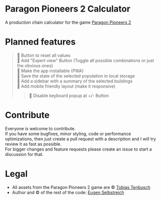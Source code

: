 # Paragon Pioneers 2 Calculator
A production chain calculator for the game [Paragon Pioneers 2](https://store.steampowered.com/app/2454420/Paragon_Pioneers_2/)

# Planned features
>:black_square_button: Button to reset all values  
>:black_square_button: Add "Expert view" Button (Toggle all possible combinations or just the obvious ones)  
>:black_square_button: Make the app installable (PWA)  
>:black_square_button: Save the state of the selected population in local storage  
>:black_square_button: Add a sidebar with a summary of the selected buildings  
>:black_square_button: Add mobile friendly layout (make it responsive)  
>>:black_square_button: Disable keyboard popup at +/- Button

# Contribute
Everyone is welcome to contribute.  
If you have some bugfixes, minor styling, code or performance optimizations, then just create a pull request with a description and I will try review it as fast as possible.  
For bigger changes and feature requests please create an issue to start a discussion for that.

# Legal
- All assets from the Paragon Pioneers 2 game are © [Tobias Tenbusch](https://github.com/Gnietschow)
- Author and © of the rest of the code: [Eugen Selbstreich](https://github.com/ElQDuck)